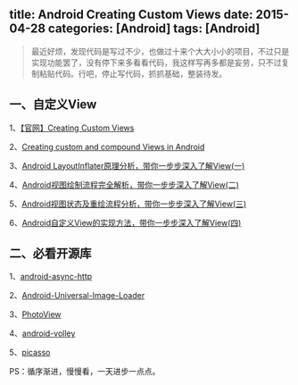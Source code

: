 title: Android Creating Custom Views
date: 2015-04-28 
categories: [Android]
tags: [Android]
---

>最近好烦，发现代码是写过不少，也做过十来个大大小小的项目，不过只是实现功能罢了，没有停下来多看看代码，我这样写再多都是妄劳，只不过复制粘贴代码。行吧，停止写代码，抓抓基础，整装待发。


## 一、自定义View

1、[【官网】Creating Custom Views](http://developer.android.com/training/custom-views/index.html)

2、[Creating custom and compound Views in Android](http://www.vogella.com/tutorials/AndroidCustomViews/article.html)

3、[Android LayoutInflater原理分析，带你一步步深入了解View(一)](http://blog.csdn.net/guolin_blog/article/details/12921889)

4、[Android视图绘制流程完全解析，带你一步步深入了解View(二)](http://blog.csdn.net/guolin_blog/article/details/16330267)

5、[Android视图状态及重绘流程分析，带你一步步深入了解View(三)](http://blog.csdn.net/guolin_blog/article/details/17045157)

6、[Android自定义View的实现方法，带你一步步深入了解View(四)](http://blog.csdn.net/guolin_blog/article/details/17357967)

<!-- more -->

## 二、必看开源库

1、[android-async-http](https://github.com/loopj/android-async-http)

2、[Android-Universal-Image-Loader](https://github.com/nostra13/Android-Universal-Image-Loader)

3、[PhotoView](https://github.com/chrisbanes/PhotoView)

4、[android-volley](https://github.com/mcxiaoke/android-volley)

5、[picasso](https://github.com/square/picasso)

PS：循序渐进，慢慢看，一天进步一点点。
